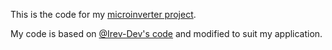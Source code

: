 This is the code for my [microinverter project](https://www.mch170.com/projects/mcinv).

My code is based on [@Irev-Dev's code](https://github.com/Irev-Dev/Arduino-Atmel-sPWM) and modified to suit my application.
